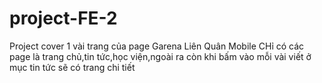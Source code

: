 # project-FE-2
Project cover 1 vài trang của page Garena Liên Quân Mobile
CHỉ có các page là trang chủ,tin tức,học viện,ngoài ra còn khi bấm vào mỗi vài viết ở mục tin tức sẽ có trang chi tiết
